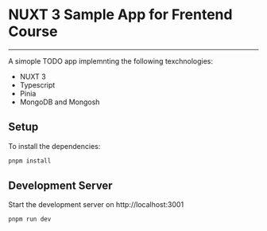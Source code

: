 # NUXT 3 Sample App for Frentend Course

---
A simople TODO app implemnting the following texchnologies:
- NUXT 3
- Typescript
- Pinia
- MongoDB and Mongosh

## Setup

To install the dependencies:

```bash
pnpm install
```

## Development Server

Start the development server on http://localhost:3001

```bash
pnpm run dev
```
